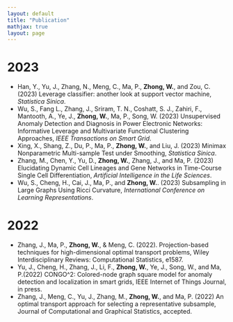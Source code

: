 ```yaml
---
layout: default
title: "Publication"
mathjax: true
layout: page
---
```

# 2023
* Han, Y.,  Yu, J., Zhang, N., Meng, C.,  Ma, P., <b>Zhong, W.</b>, and  Zou, C. (2023) Leverage classifier: another look at support vector machine, _Statistica Sinica_. 
* Wu, S., Fang L., Zhang, J., Sriram, T. N., Coshatt, S. J., Zahiri, F., Mantooth, A., Ye, J., <b>Zhong, W.</b>, Ma, P., Song, W. (2023) Unsupervised Anomaly Detection and Diagnosis in Power Electronic Networks: Informative Leverage and Multivariate Functional Clustering Approaches, _IEEE Transactions on Smart Grid_.
* Xing, X., Shang, Z., Du, P., Ma, P., <b>Zhong, W.</b>, and Liu, J. (2023) Minimax Nonparametric Multi-sample Test under Smoothing, _Statistica Sinica_.
* Zhang, M., Chen, Y., Yu, D., <b>Zhong, W.</b>, Zhang, J., and Ma, P. (2023) Elucidating Dynamic Cell Lineages and Gene Networks in Time-Course Single Cell Differentiation, _Artificial Intelligence in the Life Sciences_.
* Wu, S., Cheng, H., Cai, J., Ma, P., and <b>Zhong, W.</b>. (2023) Subsampling in Large Graphs Using Ricci Curvature, _International Conference on Learning Representations_.
# 2022
* Zhang, J., Ma, P., <b>Zhong, W.</b>, & Meng, C. (2022). Projection-based techniques for high-dimensional optimal transport problems, Wiley Interdisciplinary Reviews: Computational Statistics, e1587.
* Yu, J., Cheng, H., Zhang, J., Li, F., <b>Zhong, W.</b>, Ye, J., Song, W., and Ma, P.(2022) CONGO^2: Colored-node graph square model for anomaly detection and localization in smart grids, IEEE Internet of Things Journal, in press.
* Zhang, J., Meng, C., Yu, J., Zhang, M., <b>Zhong, W.</b>, and Ma, P. (2022) An optimal transport approach for selecting a representative subsample, Journal of Computational and Graphical Statistics, accepted.
